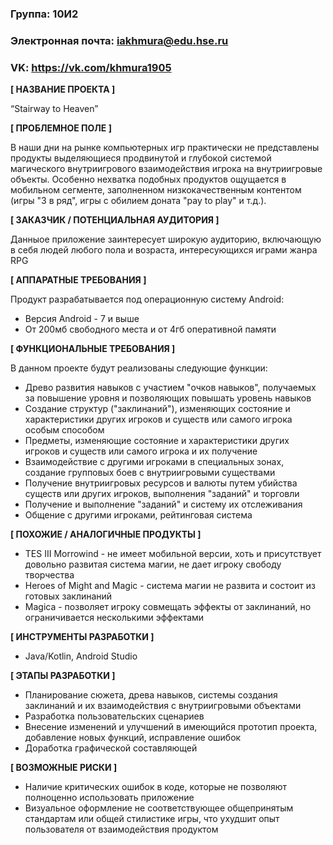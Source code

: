 ### Группа: 10И2
### Электронная почта: iakhmura@edu.hse.ru
### VK: https://vk.com/khmura1905


**[ НАЗВАНИЕ ПРОЕКТА ]**

“Stairway to Heaven”

**[ ПРОБЛЕМНОЕ ПОЛЕ ]**

В наши дни на рынке компьютерных игр практически не представлены продукты выделяющиеся продвинутой и глубокой системой магического внутриигрового взаимодействия игрока на внутриигровые объекты. Особенно нехватка подобных продуктов ощущается в мобильном сегменте, заполненном низкокачественным контентом (игры "3 в ряд", игры с обилием доната "pay to play" и т.д.).

**[ ЗАКАЗЧИК / ПОТЕНЦИАЛЬНАЯ АУДИТОРИЯ ]**

Данныое приложение заинтересует широкую аудиторию, включающую в себя людей любого пола и возраста, интересующихся играми жанра RPG

**[ АППАРАТНЫЕ ТРЕБОВАНИЯ ]** 

Продукт разрабатывается под операционную систему Android:
* Версия Android - 7 и выше 
* От 200мб свободного места и от 4гб оперативной памяти

**[ ФУНКЦИОНАЛЬНЫЕ ТРЕБОВАНИЯ ]**

В данном проекте будут реализованы следующие функции:
* Древо развития навыков с участием "очков навыков", получаемых за повышение уровня и позволяющих повышать уровень навыков
* Создание структур ("заклинаний"), изменяющих состояние и характеристики других игроков и существ или самого игрока особым способом
* Предметы, изменяющие состояние и характеристики других игроков и существ или самого игрока и их получение 
* Взаимодействие с другими игроками в специальных зонах, создание групповых боев с внутриигровыми существами
* Получение внутриигровых ресурсов и валюты путем убийства существ или других игроков, выполнения "заданий" и торговли
* Получение и выполнение "заданий" и систему их отслеживания
* Общение с другими игроками, рейтинговая система

**[ ПОХОЖИЕ / АНАЛОГИЧНЫЕ ПРОДУКТЫ ]**

* TES III Morrowind - не имеет мобильной версии, хоть и присутствует довольно развитая система магии, не дает игроку свободу творчества
* Heroes of Might and Magic - система магии не развита и состоит из готовых заклинаний
* Magica - позволяет игроку совмещать эффекты от заклинаний, но ограничивается несколькими эффектами

**[ ИНСТРУМЕНТЫ РАЗРАБОТКИ ]**

* Java/Kotlin, Android Studio

**[ ЭТАПЫ РАЗРАБОТКИ ]**

* Планирование сюжета, древа навыков, системы создания заклинаний и их взаимодействия с внутриигровыми объектами
* Разработка пользовательских сценариев
* Внесение изменений и улучшений в имеющийся прототип проекта, добавление новых функций, исправление ошибок
* Доработка графической составляющей

**[ ВОЗМОЖНЫЕ РИСКИ ]**

* Наличие критических ошибок в коде, которые не позволяют полноценно использовать приложение
* Визуальное оформление не соответствующее общепринятым стандартам или общей стилистике игры, что ухудшит опыт пользователя от взаимодействия продуктом
